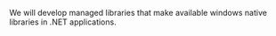 We will develop managed libraries that make available windows native libraries in .NET applications.